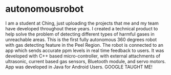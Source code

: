 # autonomousrobot

I am a student at Ching, just uploading the projects that me and my team have developed throughout these years. 
I created a technical product to help solve the problem of detecting different types of harmful gases in unreachable areas. This is the first fully autonomous 360 degrees robot with gas detecting feature in the Peel Region. The robot is connected to an app which sends accurate ppm levels in real time feedback to users.  It was developed with C++ based micro-controller, with external attachments of ultrasonic, current based gas sensors, Bluetooth module, and servo motors. App was developed in Java for Android Users. GOOGLE TAUGHT ME! 
